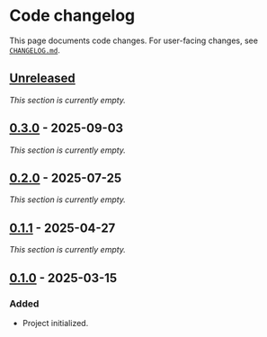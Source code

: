 <!-- Keep a Changelog guide -> https://keepachangelog.com -->

# Code changelog

This page documents code changes.
For user-facing changes, see [`CHANGELOG.md`][_-1].


  [_-1]: ./CHANGELOG.md


## [Unreleased]

<i>This section is currently empty.</i>


## [0.3.0] - 2025-09-03

<i>This section is currently empty.</i>


## [0.2.0] - 2025-07-25

<i>This section is currently empty.</i>


## [0.1.1] - 2025-04-27

<i>This section is currently empty.</i>


## [0.1.0] - 2025-03-15

### Added

* Project initialized.


  [Unreleased]: https://github.com/InSyncWithFoo/pyrefly-for-pycharm/compare/v0.3.0..HEAD
  [0.3.0]: https://github.com/InSyncWithFoo/pyrefly-for-pycharm/compare/v0.2.0..v0.3.0
  [0.2.0]: https://github.com/InSyncWithFoo/pyrefly-for-pycharm/compare/v0.1.1..v0.2.0
  [0.1.1]: https://github.com/InSyncWithFoo/pyrefly-for-pycharm/compare/v0.1.0..v0.1.1
  [0.1.0]: https://github.com/InSyncWithFoo/pyrefly-for-pycharm/commits/v0.1.0

